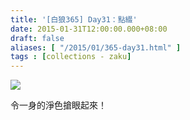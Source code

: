 ```yaml
---
title: '[白狼365] Day31：點綴'
date: 2015-01-31T12:00:00.000+08:00
draft: false
aliases: [ "/2015/01/365-day31.html" ]
tags : [collections - zaku]
---
```


![](/images/zaku031.jpg)

令一身的淨色搶眼起來！
